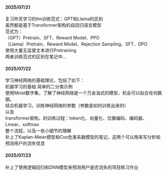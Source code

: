 #### 2025/07/21  
  复习昨天学习的llm训练范式：GPT和Llama的区别  
  虽然都是基于Transformer架构的自回归语言模型  
  范式为：  
  （GPT）Pretrain、SFT、Reward Model、PPO  
  （Llama）Pretrain、Reward Model、Rejection Sampling、SFT、DPO  
  使用大量无监督文本进行Pretraining  
  两者训练范式的区别在笔记中...
 
#### 2025/07/22
  学习神经网络的基础理论，包括了如下：  
  机器学习的基础 简单的二分类示例  
  使用Mnist数字集，了解了神经网络是一个万金油式的模型，机会可以拟合任何数据。  
  结合机器学习，训练神经网络的参数（参数是如何训练出来的）  
  以及  
  transformer架构，的训练过程：token化、向量化、位置编码、编码器、Linear、softmax  
  整个流程，以及一些小细节的理解  
  补上了Kaplan-Meier模型和Cox危害系数模型的笔记，这两个可以用来写分析和预测用户的流失信息
  
#### 2025/07/23
  补上了使用逻辑回归和DNN模型来预测用户是否流失的项目练习作业  
  

  
